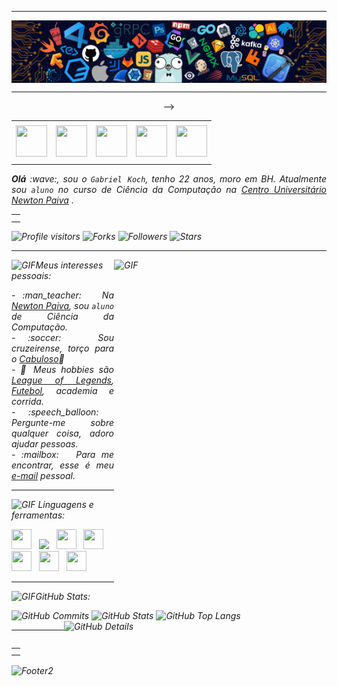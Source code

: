 <!--- Olá, esse é meu readme, fique à vontade para utilizá-lo como quiser! --> 

-----

<div>
<img align="center" alt="Header" src="https://github.com/Gabriel-Koch-Nunes/Gabriel-Koch-Nunes/blob/main/header.png?raw=true"/>
</div>

-----

<div align="center">
<table>
<tr>
 <td align="center" colspan="11"></td>
</tr> 
<tr>
<td><a href="https://github.com/Gabrielkoch" target="_blank"><img src="https://github.com/Gabriel-Koch-Nunes/Gabriel-Koch-Nunes/blob/main/img/github5.png?raw=true" width="50px" height="50px"/></a>
</td>
<td><a href="mailto:gknunes@gmail.com" target="_blank"><img src="https://github.com/Gabriel-Koch-Nunes/Gabriel-Koch-Nunes/blob/main/img/gmail3.png?raw=true" width="50px" height="50px"/></a>
</td>
<td><a href="https://wa.me/5531996957512" target="_blank"><img src="https://github.com/Gabriel-Koch-Nunes/Gabriel-Koch-Nunes/blob/main/img/wpp2.png?raw=true" width="50px" height="50px"/></a>
</td>
<td><a href="https://www.instagram.com/Gabrielkochn/" target="_blank"><img src="https://github.com/Gabriel-Koch-Nunes/Gabriel-Koch-Nunes/blob/main/img/insta2.png?raw=true" width="50px" height="50px"/></a>
</td>
<td><a href="https://www.linkedin.com/in/Gabrielkoch/" target="_blank"><img src="https://github.com/Gabriel-Koch-Nunes/Gabriel-Koch-Nunes/blob/main/img/linkedin2.png?raw=true" width="50px" height="50px"/></a>
</td>
</td>--></a>
</td>
</td>
</td>
</td>
</tr>
<tr>
 <td align="center" colspan="11"></td>
</tr> 
</table>

</div>
<div align="justify">
<i><b>Olá</b> :wave:, sou o <code>Gabriel Koch</code>, tenho 22 anos, moro em BH. Atualmente sou <code>aluno</code> no curso de Ciência da Computação na <a href="https://newtonpaiva.br/" target="_blank">Centro Universitário Newton Paiva</a> .
<br /> 
</div>
<table align="right">
<tr>
 <td align="center" colspan="1"></td>
</tr>
<tr>
 <td align="center" colspan="1"></td>
</tr> 
</table>
<img alt="Profile visitors" src="https://komarev.com/ghpvc/?username=Gabriel-Koch-Nunes"/>
<img alt="Forks" src="https://img.shields.io/github/forks/Gabriel-Koch-Nunes/Gabriel-Koch-Nunes?logo=git"/>
<img alt="Followers" src="https://img.shields.io/github/followers/Gabriel-Koch-Nunes?style=social"/>
<img alt="Stars" src="https://img.shields.io/github/stars/Gabriel-Koch-Nunes?style=social"/>
<!-- <a href="https://github.com/Gabriel-Koch-Nunes/Gabriel-Koch-Nunes/blob/main/img/pix10.png?raw=true" target="_blank"><img alt="Coffee" src="https://img.shields.io/badge/Buy%20me%20a%20coffee-white?logo=buymeacoffee&logoColor=black"/></a> -->
</div>

-----
<div>
<div>
<img align="right" alt="GIF" src="https://github.com/Gabriel-Koch-Nunes/Gabriel-Koch-Nunes/blob/main/img/dev.gif?raw=true" width="340px" height="520px"/>
</div>

<img height="20" alt="GIF" src="https://github.com/Gabriel-Koch-Nunes/Gabriel-Koch-Nunes/blob/main/img/soulgem.gif?raw=true"/>Meus interesses pessoais:

<div align="justify">
<p> 
- :man_teacher: &nbsp; Na <a href="https://newtonpaiva.br/" target="_blank">Newton Paiva</a>, sou <code>aluno</code> de Ciência da Computação.<br />
<!-- - :atom: &nbsp; Sou amante da Linguagem C, veja alguns códigos que fiz <a href="https://github.com/Gabriel-Koch-Nunes/c" target="_blank">aqui</a>.<br />(Você já viu código recursivo em C em <a href="https://github.com/Gabriel-Koch-Nunes/c/blob/main/Aramuni.c" target="_blank">uma linha</a>? :thinking:)<br /> -->
<!-- - :books: &nbsp; Acesse os livros que já li ou estou lendo <a href="https://www.skoob.com.br/perfil/Aramuni" target="_blank">aqui</a>.<br />  :basketball: &nbsp;-->
- :soccer: &nbsp; Sou cruzeirense, torço para o <a href="https://www.omaiordeminas.com/" target="_blank">Cabuloso</a>🦊<br />
- 🍃 Meus hobbies são <a href="https://www.leagueoflegends.com/pt-br/" target="_blank">League of Legends</a>, <a href="https://www.cruzeiro.com.br/" target="_blank">Futebol</a>, academia e corrida.<br />
- :speech_balloon: &nbsp; Pergunte-me sobre qualquer coisa, adoro ajudar pessoas.<br />
- :mailbox: &nbsp; Para me encontrar, esse é meu <a href="mailto:gknunes80@gmail.com" target="_blank">e-mail</a> pessoal.<br />
<!-- - :page_facing_up: &nbsp; Veja meu <a href="http://lattes.cnpq.br/1208427665892059" target="_blank">Currículo Lattes</a> para mais informações. -->
</p>
</div>
</div>

-----

<div>

<img height="20" alt="GIF" src="https://github.com/Gabriel-Koch-Nunes/Gabriel-Koch-Nunes/blob/main/img/skills.gif?raw=true"/>&nbsp;Linguagens e ferramentas:

<code><a href="https://www.java.com/pt-BR/" target="_blank"><img width="32" height="32" src="https://github.com/Gabriel-Koch-Nunes/Gabriel-Koch-Nunes/blob/main/img/java.png?raw=true"/></a></code>
&nbsp; 
<code><a href="https://openjfx.io/" target="_blank"><img height="32" src="https://github.com/Gabriel-Koch-Nunes/Gabriel-Koch-Nunes/blob/main/img/javafx.png?raw=true"/></a></code>
&nbsp; 
<code><a href="https://www.mysql.com/" target="_blank"><img width="32" height="32" src="https://github.com/Gabriel-Koch-Nunes/Gabriel-Koch-Nunes/blob/main/img/mysql.png?raw=true"/></a></code>
&nbsp; 
<code><a href="https://dbeaver.io/" target="_blank"><img width="32" height="32" src="https://github.com/Gabriel-Koch-Nunes/Gabriel-Koch-Nunes/blob/main/img/dbeaver.png?raw=true"/></a></code>
&nbsp; 
<code><a href="https://git-scm.com/" target="_blank"><img width="32" height="32" src="https://github.com/Gabriel-Koch-Nunes/Gabriel-Koch-Nunes/blob/main/img/git.png?raw=true"/></a></code>
&nbsp; 
<code><a href="https://netbeans.apache.org/" target="_blank"><img width="32" height="32" src="https://github.com/Gabriel-Koch-Nunes/Gabriel-Koch-Nunes/blob/main/img/netbeans.png?raw=true"/></a></code>
&nbsp;
<code><a href="https://www.jetbrains.com/idea/" target="_blank"><img width="32" height="32" src="https://github.com/Gabriel-Koch-Nunes/Gabriel-Koch-Nunes/blob/main/img/intellij.png?raw=true"/></a></code>
&nbsp;
<br /> 
<!-- Java JavaFX MySQL DBeaver Git NetBeans Intellij
<code><a href="https://www.gnu.org/software/bash/" target="_blank"><img height="32" src="https://github.com/Gabriel-Koch-Nunes/Gabriel-Koch-Nunes/blob/main/img/bash.png?raw=true"/></a></code>
&nbsp; 
<code><a href="https://www.python.org/" target="_blank"><img width="32" height="32" src="https://github.com/Gabriel-Koch-Nunes/Gabriel-Koch-Nunes/blob/main/img/python.png?raw=true"/></a></code>
&nbsp; 
<code><a href="https://www.open-std.org/jtc1/sc22/wg14/" target="_blank"><img width="32" height="32" src="https://github.com/Gabriel-Koch-Nunes/Gabriel-Koch-Nunes/blob/main/img/c.png?raw=true"/></a></code>
&nbsp; 
<code><a href="https://isocpp.org/" target="_blank"><img width="32" height="32" src="https://github.com/Gabriel-Koch-Nunes/Gabriel-Koch-Nunes/blob/main/img/cpp.svg?raw=true"/></a></code>
&nbsp; 
<code><a href="https://docs.microsoft.com/pt-br/dotnet/csharp/" target="_blank"><img width="32" height="32" src="https://github.com/Gabriel-Koch-Nunes/Gabriel-Koch-Nunes/blob/main/img/csharp.png?raw=true"/></a></code> 
&nbsp; 
<code><a href="https://www.primefaces.org/" target="_blank"><img width="32" height="32" src="https://github.com/Gabriel-Koch-Nunes/Gabriel-Koch-Nunes/blob/main/img/primefaces.png?raw=true"/></a></code>
&nbsp;
<code><a href="https://spring.io/" target="_blank"><img width="32" height="32" src="https://github.com/Gabriel-Koch-Nunes/Gabriel-Koch-Nunes/blob/main/img/spring.png?raw=true"/></a></code>
&nbsp;
<code><a href="https://www.playframework.com/" target="_blank"><img width="48" height="32" src="https://github.com/Gabriel-Koch-Nunes/Gabriel-Koch-Nunes/blob/main/img/play.png?raw=true"/></a></code>
&nbsp;
<code><a href="https://www.scala-lang.org/" target="_blank"><img width="32" height="32" src="https://github.com/Gabriel-Koch-Nunes/Gabriel-Koch-Nunes/blob/main/img/scala.png?raw=true"/></a></code>
&nbsp;
<code><a href="https://www.jenkins.io/" target="_blank"><img width="32" height="32" src="https://github.com/Gabriel-Koch-Nunes/Gabriel-Koch-Nunes/blob/main/img/jenkins.svg?raw=true"/></a></code>
&nbsp;
<code><a href="https://www.w3schools.com/html/" target="_blank"><img width="32" height="32" src="https://github.com/Gabriel-Koch-Nunes/Gabriel-Koch-Nunes/blob/main/img/html.svg?raw=true"/></a></code>
&nbsp; 
<code><a href="https://www.w3schools.com/css/" target="_blank"><img width="32" height="32" src="https://github.com/Gabriel-Koch-Nunes/Gabriel-Koch-Nunes/blob/main/img/css.svg?raw=true"/></a></code>
&nbsp; 
<code><a href="https://www.w3schools.com/js/" target="_blank"><img width="32" height="32" src="https://github.com/Gabriel-Koch-Nunes/Gabriel-Koch-Nunes/blob/main/img/js.png?raw=true"/></a></code>
&nbsp; 
<code><a href="https://pt-br.reactjs.org/" target="_blank"><img width="32" height="32" src="https://github.com/Gabriel-Koch-Nunes/Gabriel-Koch-Nunes/blob/main/img/react.png?raw=true"/></a></code>
&nbsp; 
<code><a href="https://docs.microsoft.com/pt-br/windows/win32/lwef/using-vbscript" target="_blank"><img width="32" height="32" src="https://github.com/Gabriel-Koch-Nunes/Gabriel-Koch-Nunes/blob/main/img/vbs.png?raw=true"/></a></code> 
&nbsp; 
<code><a href="https://www.postgresql.org/" target="_blank"><img width="32" height="32" src="https://github.com/Gabriel-Koch-Nunes/Gabriel-Koch-Nunes/blob/main/img/postgresql.png?raw=true"/></a></code>
&nbsp; 
<code><a href="https://www.mongodb.com/pt-br" target="_blank"><img width="32" height="32" src="https://github.com/Gabriel-Koch-Nunes/Gabriel-Koch-Nunes/blob/main/img/mongodb.png?raw=true"/></a></code>
&nbsp; 
<code><a href="https://nodejs.org/en/" target="_blank"><img width="32" height="32" src="https://github.com/Gabriel-Koch-Nunes/Gabriel-Koch-Nunes/blob/main/img/nodejs.png?raw=true"/></a></code>
&nbsp;
<code><a href="https://nextjs.org/" target="_blank"><img width="32" height="32" src="https://github.com/Gabriel-Koch-Nunes/Gabriel-Koch-Nunes/blob/main/img/nextjs.png?raw=true"/></a></code>
&nbsp; 
<code><a href="https://jestjs.io/pt-BR/" target="_blank"><img width="30" height="32" src="https://github.com/Gabriel-Koch-Nunes/Gabriel-Koch-Nunes/blob/main/img/jest.png?raw=true"/></a></code>
&nbsp;
<code><a href="https://prometheus.io/" target="_blank"><img width="32" height="32" src="https://github.com/Gabriel-Koch-Nunes/Gabriel-Koch-Nunes/blob/main/img/prometheus.png?raw=true"/></a></code>
&nbsp;
<code><a href="https://grafana.com/" target="_blank"><img width="32" height="32" src="https://github.com/Gabriel-Koch-Nunes/Gabriel-Koch-Nunes/blob/main/img/grafana.png?raw=true"/></a></code>
&nbsp;
<code><a href="https://newrelic.com/pt" target="_blank"><img width="32" height="32" src="https://github.com/Gabriel-Koch-Nunes/Gabriel-Koch-Nunes/blob/main/img/newrelic.png?raw=true"/></a></code>
&nbsp; 
<code><a href="https://fastapi.tiangolo.com/" target="_blank"><img width="32" height="32" src="https://github.com/Gabriel-Koch-Nunes/Gabriel-Koch-Nunes/blob/main/img/fastapi.svg?raw=true"/></a></code>
&nbsp; 
<code><a href="https://www.docker.com/" target="_blank"><img width="32" height="32" src="https://github.com/Gabriel-Koch-Nunes/Gabriel-Koch-Nunes/blob/main/img/docker.png?raw=true"/></a></code>
&nbsp; 
<code><a href="https://aws.amazon.com/pt/" target="_blank"><img width="32" height="32" src="https://github.com/Gabriel-Koch-Nunes/Gabriel-Koch-Nunes/blob/main/img/aws.png?raw=true"/></a></code>
&nbsp; 
<code><a href="https://www.heroku.com/" target="_blank"><img width="32" height="32" src="https://github.com/Gabriel-Koch-Nunes/Gabriel-Koch-Nunes/blob/main/img/heroku.png?raw=true"/></a></code>
&nbsp; 
<code><a href="https://dotnet.microsoft.com/en-us/" target="_blank"><img width="32" height="32" src="https://github.com/Gabriel-Koch-Nunes/Gabriel-Koch-Nunes/blob/main/img/dotnet.png?raw=true"/></a></code>
&nbsp; 
<code><a href="https://www.postman.com/" target="_blank"><img width="32" height="32" src="https://github.com/Gabriel-Koch-Nunes/Gabriel-Koch-Nunes/blob/main/img/postman.png?raw=true"/></a></code>
&nbsp; 
<code><a href="https://insomnia.rest/" target="_blank"><img width="32" height="32" src="https://github.com/Gabriel-Koch-Nunes/Gabriel-Koch-Nunes/blob/main/img/insomnia.png?raw=true"/></a></code>
&nbsp; 
<code><a href="https://www.soapui.org/" target="_blank"><img width="32" height="32" src="https://github.com/Gabriel-Koch-Nunes/Gabriel-Koch-Nunes/blob/main/img/soap.png?raw=true"/></a></code>
&nbsp; 
<code><a href="https://redis.io/" target="_blank"><img width="32" height="32" src="https://github.com/Gabriel-Koch-Nunes/Gabriel-Koch-Nunes/blob/main/img/redis.png?raw=true"/></a></code>
&nbsp;
<code><a href="https://aws.amazon.com/pt/s3/" target="_blank"><img width="32" height="32" src="https://github.com/Gabriel-Koch-Nunes/Gabriel-Koch-Nunes/blob/main/img/s3.svg?raw=true"/></a></code>
&nbsp;
<code><a href="https://aws.amazon.com/pt/sqs/" target="_blank"><img width="32" height="32" src="https://github.com/Gabriel-Koch-Nunes/Gabriel-Koch-Nunes/blob/main/img/sqs.png?raw=true"/></a></code>
&nbsp; 
<code><a href="https://about.gitlab.com/" target="_blank"><img width="32" height="32" src="https://github.com/Gabriel-Koch-Nunes/Gabriel-Koch-Nunes/blob/main/img/gitlab.png?raw=true"/></a></code>
&nbsp; 
<code><a href="https://www.jetbrains.com/pt-br/pycharm/download/" target="_blank"><img width="32" height="32" src="https://github.com/Gabriel-Koch-Nunes/Gabriel-Koch-Nunes/blob/main/img/pc.png?raw=true"/></a></code>
&nbsp; 
<code><a href="https://www.eclipse.org/downloads/" target="_blank"><img width="32" height="32" src="https://github.com/Gabriel-Koch-Nunes/Gabriel-Koch-Nunes/blob/main/img/eclipse.png?raw=true"/></a></code>
&nbsp; 
<code><a href="https://code.visualstudio.com/" target="_blank"><img width="32" height="32" src="https://github.com/Gabriel-Koch-Nunes/Gabriel-Koch-Nunes/blob/main/img/vs.png?raw=true"/></a></code>
&nbsp;
<code><a href="https://developer.apple.com/xcode/" target="_blank"><img width="32" height="32" src="https://github.com/Gabriel-Koch-Nunes/Gabriel-Koch-Nunes/blob/main/img/xcode.png?raw=true"/></a></code>
</div> -->

-----

<img height="20" alt="GIF" src="https://github.com/Gabriel-Koch-Nunes/Gabriel-Koch-Nunes/blob/main/img/graphic.gif?raw=true"/>GitHub Stats:

<div>
<img alt="GitHub Commits" width="200px" src="http://github-profile-summary-cards.vercel.app/api/cards/productive-time?username=Gabriel-Koch-Nunes&theme=github_dark"/>
<img alt="GitHub Stats" width="200px" src="http://github-profile-summary-cards.vercel.app/api/cards/stats?username=Gabriel-Koch-Nunes&theme=github_dark"/>
<img align="right" alt="GitHub Details" width="420px" src="http://github-profile-summary-cards.vercel.app/api/cards/profile-details?username=Gabriel-Koch-Nunes&theme=github_dark"/>
<img alt="GitHub Top Langs" width="200px" src="http://github-profile-summary-cards.vercel.app/api/cards/repos-per-language?username=Gabriel-Koch-Nunes&theme=github_dark"/>
</div>

-----

<div>
<table align="right">
<tr>
 <td align="center" colspan="1"></td>
</tr> 
<!-- <tr>
<td><a href="https://pythonmg.github.io/" target="_blank"><img src="https://github.com/Gabriel-Koch-Nunes/Gabriel-Koch-Nunes/blob/main/img/pythonmg.png?raw=true" width="70px" height="70px"/></a></td>
</tr> -->
<tr>
 <td align="center" colspan="1"></td>
</tr> 
</table>
<!-- <img src="https://img.shields.io/badge/Python-Expert-blue?logo=Python"/>
<img src="https://img.shields.io/badge/Java-Expert-blue"/>
<img src="https://img.shields.io/badge/C-Enthusiast-blue"/>
<img src="https://img.shields.io/badge/TDD-Advocate-blue"/>
<img src="https://img.shields.io/badge/Clean%20Code-Evangelist-blue"/>
<img src="https://img.shields.io/badge/Open%20Source-Lover-blue?logo=opensourceinitiative"/>
<br />
<img src="https://img.shields.io/badge/Flask-Dev-blue?logo=Flask"/>
<img src="https://img.shields.io/badge/FastAPI-Dev-blue?logo=FastAPI"/>
<img src="https://img.shields.io/badge/JavaScript-Dev-blue?logo=javascript"/>
<img src="https://img.shields.io/badge/Node.js-Dev-blue?logo=Node.js"/>
<img src="https://img.shields.io/badge/Next.js-Dev-blue?logo=Next.js"/>
<img src="https://img.shields.io/badge/AWS-Dev-blue?logo=amazonaws"/>
<img src="https://img.shields.io/badge/Docker-Dev-blue?logo=docker"/>
<img src="https://img.shields.io/badge/Grafana-Dev-blue?logo=grafana"/>
<img src="https://img.shields.io/badge/New%20Relic-Dev-blue?logo=newrelic"/>
<a href="https://github.com/pythonmg" target="_blank"><img alt="Python-MG" src="https://img.shields.io/badge/Siga%20a%20comunidade%20mineira%20de%20python%3A-Python--MG-blue?logo=Python"/></a>
<img src="https://img.shields.io/badge/OS-macOS-informational?logo=apple&logoColor=white"/>
<img src="https://img.shields.io/badge/OS-Linux-informational?logo=linux&logoColor=white"/>
<br />
<img alt="Profile visitors" src="https://komarev.com/ghpvc/?username=Gabriel-Koch-Nunes"/>
<img alt="Forks" src="https://img.shields.io/github/forks/Gabriel-Koch-Nunes/Gabriel-Koch-Nunes?logo=git"/>
<!--<a href="https://stars.github.com/nominate/" target="_blank"><img src="https://img.shields.io/static/v1?label=%F0%9F%8C%9F&message=If%20useful&color=blue"/></a>
<img alt="Lines of code" src="https://img.shields.io/badge/Somando--se%20os%20reposit%C3%B3rios%3A-%2B100%20mil%20linhas%20de%20c%C3%B3digo%20compartilhadas-blue?logo=GitHub"/>
<br /> 
<img alt="Followers" src="https://img.shields.io/github/followers/Gabriel-Koch-Nunes?style=social"/>
<img alt="Stars" src="https://img.shields.io/github/stars/Gabriel-Koch-Nunes?style=social"/>
<a href="https://github.com/Gabriel-Koch-Nunes/Gabriel-Koch-Nunes/blob/main/img/pix10.png?raw=true" target="_blank"><img alt="Coffee" src="https://img.shields.io/badge/Buy%20me%20a%20coffee-white?logo=buymeacoffee&logoColor=black"/></a>
</div> -->

<!-- ----- -->

<img align="center" alt="Footer2" src="https://capsule-render.vercel.app/api?type=waving&height=100&color=gray&section=footer"/>

<!---
<div>
<img align="center" alt="Footer" width="1200px" height="20px" src="https://github.com/Gabriel-Koch-Nunes/Gabriel-Koch-Nunes/blob/main/img/footer-gray.gif?raw=true"/>
</div>
-->

<!-- Obrigado pela visita! -->
